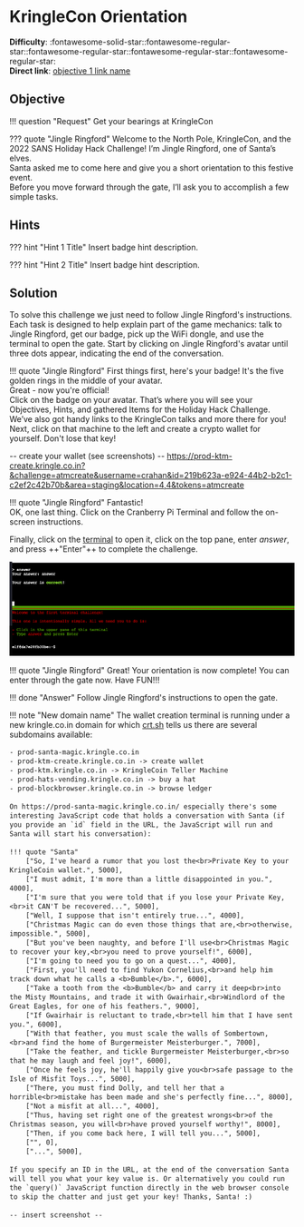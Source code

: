 # KringleCon Orientation

**Difficulty**: :fontawesome-solid-star::fontawesome-regular-star::fontawesome-regular-star::fontawesome-regular-star::fontawesome-regular-star:<br/>
**Direct link**: [objective 1 link name](https://hhc22-wetty.kringlecon.com/?&challenge=orientation&id=afea8ea2-ae48-4909-9279-ffd71096598f)


## Objective

!!! question "Request"
    Get your bearings at KringleCon

??? quote "Jingle Ringford"
    Welcome to the North Pole, KringleCon, and the 2022 SANS Holiday Hack Challenge! I’m Jingle Ringford, one of Santa’s elves.<br/>
    Santa asked me to come here and give you a short orientation to this festive event.<br/>
    Before you move forward through the gate, I’ll ask you to accomplish a few simple tasks.<br/>


## Hints

??? hint "Hint 1 Title"
    Insert badge hint description.

??? hint "Hint 2 Title"
    Insert badge hint description.


## Solution

To solve this challenge we just need to follow Jingle Ringford's instructions. Each task is designed to help explain part of the game mechanics: talk to Jingle Ringford, get our badge, pick up the WiFi dongle, and use the terminal to open the gate. Start by clicking on Jingle Ringford's avatar until three dots appear, indicating the end of the conversation.

!!! quote "Jingle Ringford"
    First things first, here's your badge! It's the five golden rings in the middle of your avatar.<br/>
    Great - now you're official!<br/>
    Click on the badge on your avatar. That’s where you will see your Objectives, Hints, and gathered Items for the Holiday Hack Challenge.<br/>
    We’ve also got handy links to the KringleCon talks and more there for you!<br/>
    Next, click on that machine to the left and create a crypto wallet for yourself. Don't lose that key!<br/>

-- create your wallet (see screenshots) -- https://prod-ktm-create.kringle.co.in?&challenge=atmcreate&username=crahan&id=219b623a-e924-44b2-b2c1-c2ef2c42b70b&area=staging&location=4,4&tokens=atmcreate

!!! quote "Jingle Ringford"
    Fantastic!<br/>
    OK, one last thing. Click on the Cranberry Pi Terminal and follow the on-screen instructions.

Finally, click on the [terminal](https://hhc22-wetty.kringlecon.com/?&challenge=orientation&id=afea8ea2-ae48-4909-9279-ffd71096598f) to open it, click on the top pane, enter *answer*, and press ++"Enter"++ to complete the challenge.

![Terminal answer](../img/objectives/o1/the_answer_is_answer.png)

!!! quote "Jingle Ringford"
    Great! Your orientation is now complete! You can enter through the gate now. Have FUN!!!

!!! done "Answer"
    Follow Jingle Ringford's instructions to open the gate.

!!! note "New domain name<span id="new-domain-name"></span>"
    The wallet creation terminal is running under a new kringle.co.in domain for which [crt.sh](https://crt.sh/?q=kringle.co.in) tells us there are several subdomains available:

    - prod-santa-magic.kringle.co.in
    - prod-ktm-create.kringle.co.in -> create wallet
    - prod-ktm.kringle.co.in -> KringleCoin Teller Machine
    - prod-hats-vending.kringle.co.in -> buy a hat
    - prod-blockbrowser.kringle.co.in -> browse ledger

    On https://prod-santa-magic.kringle.co.in/ especially there's some interesting JavaScript code that holds a conversation with Santa (if you provide an `id` field in the URL, the JavaScript will run and Santa will start his conversation):

    !!! quote "Santa"
        ["So, I've heard a rumor that you lost the<br>Private Key to your KringleCoin wallet.", 5000],
        ["I must admit, I'm more than a little disappointed in you.", 4000],
        ["I'm sure that you were told that if you lose your Private Key,<br>it CAN'T be recovered...", 5000],
        ["Well, I suppose that isn't entirely true...", 4000],
        ["Christmas Magic can do even those things that are,<br>otherwise, impossible.", 5000],
        ["But you've been naughty, and before I'll use<br>Christmas Magic to recover your key,<br>you need to prove yourself!", 6000],
        ["I'm going to need you to go on a quest...", 4000],
        ["First, you'll need to find Yukon Cornelius,<br>and help him track down what he calls a <b>Bumble</b>.", 6000],
        ["Take a tooth from the <b>Bumble</b> and carry it deep<br>into the Misty Mountains, and trade it with Gwairhair,<br>Windlord of the Great Eagles, for one of his feathers.", 9000],
        ["If Gwairhair is reluctant to trade,<br>tell him that I have sent you.", 6000],
        ["With that feather, you must scale the walls of Sombertown,<br>and find the home of Burgermeister Meisterburger.", 7000],
        ["Take the feather, and tickle Burgermeister Meisterburger,<br>so that he may laugh and feel joy!", 6000],
        ["Once he feels joy, he'll happily give you<br>safe passage to the Isle of Misfit Toys...", 5000],
        ["There, you must find Dolly, and tell her that a horrible<br>mistake has been made and she's perfectly fine...", 8000],
        ["Not a misfit at all...", 4000],
        ["Thus, having set right one of the greatest wrongs<br>of the Christmas season, you will<br>have proved yourself worthy!", 8000],
        ["Then, if you come back here, I will tell you...", 5000],
        ["", 0],
        ["...", 5000],

    If you specify an ID in the URL, at the end of the conversation Santa will tell you what your key value is. Or alternatively you could run the `query()` JavaScript function directly in the web browser console to skip the chatter and just get your key! Thanks, Santa! :)

    -- insert screenshot --

